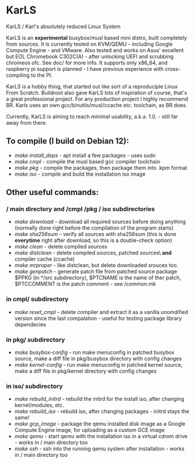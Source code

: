 # KarLS
KarLS / Karl's absolutely reduced Linux System

KarLS is an **experimental** busybox/musl based mini distro, built completely from sources.
It is currently tested on KVM/QEMU - including Google Compute Engine - and VMware.
Also tested and works on Asus' excellent but EOL Chromebook C302C(A) - after unlocking UEFI and scrubbing chromeos ofc. See doc/ for more info.
It supports only x86_64, and raspberry pi support is planned - I have previous experience with cross-compiling to the PI.

KarLS is a hobby thing, that started out like sort of a reproduciple Linux From Scratch.
Buildroot also gave KarLS lots of inspiration of course, that's a great professional project. For any production project I highly recommend BR.
Karls uses an own gcc/binutils/musl/ccache etc. toolchain, as BR does.

Currently, KarLS is aiming to reach *minimal* usability, a.k.a. 1.0. - still far away from there.

## To compile (I build on Debian 12):
* *make install_deps* - apt install a few packages - uses sudo
* *make cmpl* - compile the musl based gcc compiler toolchain
* *make pkg* - compile the packages, then package them into .kpm format
* *make iso* - compile and build the installation iso image

## Other useful commands:
### / main directory and /cmpl /pkg / iso subdirectories
* *make download* - download all required sources before doing anything (normally done right before the compilation of the program starts)
* *make sha256sum* - verify all sources with sha256sum (this is done **everytime** right after download, so this is a double-check option)
* *make clean* - delete compiled sources
* *make distclean* - delete compiled sources, patched sources\ **and** compiler cache (ccache)
* *make mrproper* - like distclean, but delete downloaded srouces too.
* *make genpatch* - generate patch file from patched source package $PPKG (in */src subdirectory), $PTCNAME is the name of ther patch, $PTCCOMMENT is the patch comment - see /common.mk

### in cmpl/ subdirectory
* *make reset_cmpl* - delete compiler and extract it as a vanilla unomdified version since the last compalation - useful for testing package library dependecies

### in pkg/ subdirectory
* *make busybox-config* - run make menuconfig in patched busybox source, make a diff file in pkg/busybox directory with config changes
* *make kernel-config* - run make menuconfig in patched kernel source, make a diff file in pkg/kernel directory with config changes

### in iso/ subdirectory
* *make rebuild_initrd* - rebuild the initrd for the install iso, after changing kernel/modules, etc.
* *make rebuild_iso* - rebuild iso, after changing packages - initrd stays the same!
* *make gcp_image* - package the qemu installed disk image as a Google Compute Engine image, for uploading as a custom GCE image
* *make qemu* - start qemu with the installation iso in a virtual cdrom drive - works in / main directory too
* *make ssh* - ssh into the running qemu system after installation - works in / main directory too
